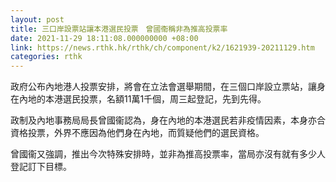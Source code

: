 ```yaml
---
layout: post
title: 三口岸設票站讓本港選民投票　曾國衞稱非為推高投票率
date: 2021-11-29 18:11:08.000000000 +08:00
link: https://news.rthk.hk/rthk/ch/component/k2/1621939-20211129.htm
categories: rthk
---
```


政府公布內地港人投票安排，將會在立法會選舉期間，在三個口岸設立票站，讓身在內地的本港選民投票，名額11萬1千個，周三起登記，先到先得。

政制及內地事務局局長曾國衞認為，身在內地的本港選民若非疫情因素，本身亦合資格投票，外界不應因為他們身在內地，而質疑他們的選民資格。

曾國衞又強調，推出今次特殊安排時，並非為推高投票率，當局亦沒有就有多少人登記訂下目標。
